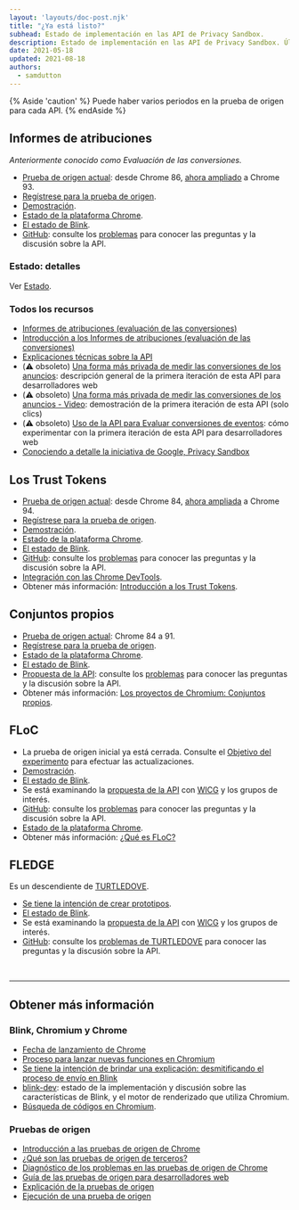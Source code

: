 ```yaml
---
layout: 'layouts/doc-post.njk'
title: "¿Ya está listo?"
subhead: Estado de implementación en las API de Privacy Sandbox.
description: Estado de implementación en las API de Privacy Sandbox. Última actualización 2021-05-18.
date: 2021-05-18
updated: 2021-08-18
authors:
  - samdutton
---
```


{% Aside 'caution' %} Puede haber varios periodos en la prueba de origen para cada API. {% endAside %}

## Informes de atribuciones

*Anteriormente conocido como Evaluación de las conversiones.*

- [Prueba de origen actual](https://web.dev/origin-trials/): desde Chrome 86, [ahora ampliado](https://groups.google.com/u/1/a/chromium.org/g/attribution-reporting-api-dev/c/ZKf9T8sRqAM) a Chrome 93.
- [Regístrese para la prueba de origen](https://developer.chrome.com/origintrials/#/view_trial/3411476717733150721).
- [Demostración](https://goo.gle/demo-event-level-conversion-measurement-api).
- [Estado de la plataforma Chrome](https://www.chromestatus.com/features/6412002824028160).
- [El estado de Blink](https://groups.google.com/a/chromium.org/g/blink-dev/search?q=conversion%20measurement).
- [GitHub](https://github.com/WICG/conversion-measurement-api/): consulte los [problemas](https://github.com/WICG/conversion-measurement-api/issues) para conocer las preguntas y la discusión sobre la API.

### Estado: detalles

Ver [Estado](/docs/privacy-sandbox/attribution-reporting-introduction/#status).

### Todos los recursos

- [Informes de atribuciones (evaluación de las conversiones)](/docs/privacy-sandbox/attribution-reporting)
- [Introducción a los Informes de atribuciones (evaluación de las conversiones)](/docs/privacy-sandbox/attribution-reporting-introduction)
- [Explicaciones técnicas sobre la API](https://github.com/WICG/conversion-measurement-api/)
- (⚠️ obsoleto) [Una forma más privada de medir las conversiones de los anuncios](https://web.dev/conversion-measurement/): descripción general de la primera iteración de esta API para desarrolladores web
- (⚠️ obsoleto) [Una forma más privada de medir las conversiones de los anuncios - Video](https://www.youtube.com/watch?v=jcDfOoWwZcM): demostración de la primera iteración de esta API (solo clics)
- (⚠️ obsoleto) [Uso de la API para Evaluar conversiones de eventos](https://web.dev/using-conversion-measurement/): cómo experimentar con la primera iteración de esta API para desarrolladores web
- [Conociendo a detalle la iniciativa de Google, Privacy Sandbox](https://web.dev/digging-into-the-privacy-sandbox)

## Los Trust Tokens

- [Prueba de origen actual](https://web.dev/origin-trials/): desde Chrome 84, [ahora ampliada](https://groups.google.com/a/chromium.org/g/blink-dev/c/-W90wVkS0Ks/m/Jfh5-ZWpAQAJ) a Chrome 94.
- [Regístrese para la prueba de origen](https://developer.chrome.com/origintrials/#/view_trial/2479231594867458049).
- [Demostración](https://trust-token-demo.glitch.me/).
- [Estado de la plataforma Chrome](https://www.chromestatus.com/feature/5078049450098688).
- [El estado de Blink](https://groups.google.com/a/chromium.org/g/blink-dev/search?q=trust%tokens).
- [GitHub](https://github.com/WICG/trust-token-api): consulte los [problemas](https://github.com/WICG/trust-token-api/issues) para conocer las preguntas y la discusión sobre la API.
- [Integración con las Chrome DevTools](https://developers.google.com/web/updates/2021/01/devtools?utm_source=devtools#trust-token).
- Obtener más información: [Introducción a los Trust Tokens](https://web.dev/trust-tokens/).

## Conjuntos propios

- [Prueba de origen actual](https://web.dev/origin-trials/): Chrome 84 a 91.
- [Regístrese para la prueba de origen](https://developer.chrome.com/origintrials/#/view_trial/988540118207823873).
- [Estado de la plataforma Chrome](https://chromestatus.com/feature/5640066519007232).
- [El estado de Blink](https://groups.google.com/a/chromium.org/g/blink-dev/search?q=first-party%20sets).
- [Propuesta de la API](https://github.com/privacycg/first-party-sets): consulte los [problemas](hhttps://github.com/privacycg/first-party-sets/issues) para conocer las preguntas y la discusión sobre la API.
- Obtener más información: [Los proyectos de Chromium: Conjuntos propios](https://www.chromium.org/updates/first-party-sets).

## FLoC

- La prueba de origen inicial ya está cerrada. Consulte el [Objetivo del experimento](https://groups.google.com/a/chromium.org/g/blink-dev/c/MmijXrmwrJs) para efectuar las actualizaciones.
- [Demostración](https://floc.glitch.me/).
- [El estado de Blink](https://groups.google.com/a/chromium.org/g/blink-dev/search?q=floc).
- Se está examinando la [propuesta de la API](https://github.com/WICG/floc) con [WICG](https://www.w3.org/community/wicg/) y los grupos de interés.
- [GitHub](https://github.com/WICG/floc): consulte los [problemas](https://github.com/WICG/floc/issues) para conocer las preguntas y la discusión sobre la API.
- [Estado de la plataforma Chrome](https://www.chromestatus.com/features/5710139774468096).
- Obtener más información: [¿Qué es FLoC?](https://web.dev/floc/)

## FLEDGE

Es un descendiente de [TURTLEDOVE](https://github.com/WICG/turtledove).

- [Se tiene la intención de crear prototipos](https://groups.google.com/a/chromium.org/g/blink-dev/c/w9hm8eQCmNI/m/LqT59250CAAJ).
- [El estado de Blink](https://groups.google.com/a/chromium.org/g/blink-dev/search?q=fledge).
- Se está examinando la [propuesta de la API](https://github.com/WICG/turtledove/blob/main/FLEDGE.md) con [WICG](https://www.w3.org/community/wicg/) y los grupos de interés.
- [GitHub](https://github.com/WICG/turtledove/blob/main/FLEDGE.md): consulte los [problemas de TURTLEDOVE](https://github.com/WICG/turtledove/issues) para conocer las preguntas y la discusión sobre la API.

<br>

---

## Obtener más información

### Blink, Chromium y Chrome

- [Fecha de lanzamiento de Chrome](https://www.chromestatus.com/features/schedule)
- [Proceso para lanzar nuevas funciones en Chromium](https://www.chromium.org/blink/launching-features)
- [Se tiene la intención de brindar una explicación: desmitificando el proceso de envío en Blink](https://www.youtube.com/watch?time_continue=291&v=y3EZx_b-7tk)
- [blink-dev](https://groups.google.com/a/chromium.org/g/blink-dev/): estado de la implementación y discusión sobre las características de Blink, y el motor de renderizado que utiliza Chromium.
- [Búsqueda de códigos en Chromium](https://source.chromium.org/).

### Pruebas de origen

- [Introducción a las pruebas de origen de Chrome](https://web.dev/origin-trials/)
- [¿Qué son las pruebas de origen de terceros?](https://web.dev/third-party-origin-trials)
- [Diagnóstico de los problemas en las pruebas de origen de Chrome](https://developer.chrome.com/blog/origin-trial-troubleshooting/)
- [Guía de las pruebas de origen para desarrolladores web](https://github.com/GoogleChrome/OriginTrials/blob/gh-pages/developer-guide.md)
- [Explicación de la pruebas de origen](https://github.com/GoogleChrome/OriginTrials/blob/gh-pages/explainer.md)
- [Ejecución de una prueba de origen](https://www.chromium.org/blink/origin-trials/running-an-origin-trial)
